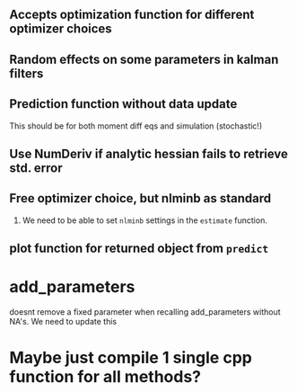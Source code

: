 
## Accepts optimization function for different optimizer choices

##  Random effects on some parameters in kalman filters

## Prediction function without data update
This should be for both moment diff eqs and simulation (stochastic!)

## Use NumDeriv if analytic hessian fails to retrieve std. error

## Free optimizer choice, but nlminb as standard
1. We need to be able to set `nlminb` settings in the `estimate` function.

## plot function for returned object from `predict`

# add_parameters
doesnt remove a fixed parameter when recalling add_parameters without NA's.
We need to update this

# Maybe just compile 1 single cpp function for all methods?
